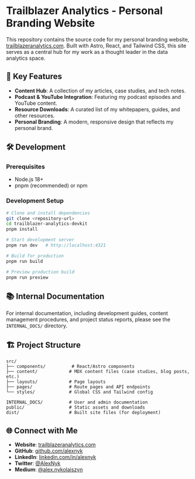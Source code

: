 # Trailblazer Analytics - Personal Branding Website

This repository contains the source code for my personal branding website, [trailblazeranalytics.com](https://trailblazeranalytics.com). Built with Astro, React, and Tailwind CSS, this site serves as a central hub for my work as a thought leader in the data analytics space.

## 🚀 Key Features

- **Content Hub**: A collection of my articles, case studies, and tech notes.
- **Podcast & YouTube Integration**: Featuring my podcast episodes and YouTube content.
- **Resource Downloads**: A curated list of my whitepapers, guides, and other resources.
- **Personal Branding**: A modern, responsive design that reflects my personal brand.

## 🛠️ Development

### Prerequisites

- Node.js 18+
- pnpm (recommended) or npm

### Development Setup

```bash
# Clone and install dependencies
git clone <repository-url>
cd trailblazer-analytics-devkit
pnpm install

# Start development server
pnpm run dev   # http://localhost:4321

# Build for production
pnpm run build

# Preview production build
pnpm run preview
```

## 📚 Internal Documentation

For internal documentation, including development guides, content management procedures, and project status reports, please see the `INTERNAL_DOCS/` directory.

## 🏗️ Project Structure

```text
src/
├── components/          # React/Astro components
├── content/            # MDX content files (case studies, blog posts, etc.)
├── layouts/            # Page layouts
├── pages/              # Route pages and API endpoints
└── styles/             # Global CSS and Tailwind config

INTERNAL_DOCS/          # User and admin documentation
public/                 # Static assets and downloads
dist/                   # Built site files (for deployment)
```

## 🌐 Connect with Me

- **Website**: [trailblazeranalytics.com](https://trailblazeranalytics.com)
- **GitHub**: [github.com/alexnyk](https://github.com/alexnyk)
- **LinkedIn**: [linkedin.com/in/alexnyk](https://linkedin.com/in/alexnyk)
- **Twitter**: [@AlexNyk](https://twitter.com/AlexNyk)
- **Medium**: [@alex.nykolaiszyn](https://medium.com/@alex.nykolaiszyn)
